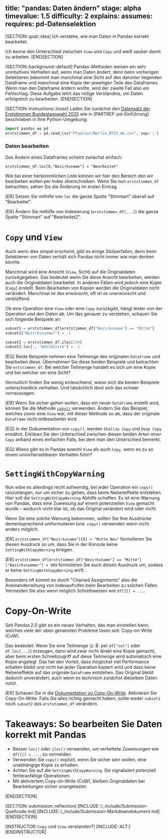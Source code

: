 title: "pandas: Daten ändern"
stage: alpha
timevalue: 1.5
difficulty: 2
explains:
assumes:
requires: pd-Datenselektion
---

[SECTION::goal::idea]
Ich verstehe, wie man Daten in Pandas korrekt bearbeitet.

Ich kenne den Unterschied zwischen `View` und `Copy` und weiß sauber damit zu arbeiten.
[ENDSECTION]


[SECTION::background::default]
Pandas-Methoden weisen ein sehr unintuitives Verhalten auf, wenn man Daten ändert,
denn beim vorherigen Selektieren bekommt man manchmal eine _Sicht_ auf den darunter liegenden
Dataframe und manchmal eine _Kopie_ der jeweiligen Teile des Dataframes.
Wenn man den Dataframe ändern wollte, wird der zweite Fall also ein Fehlschlag. 
Diese Aufgabe lehrt das nötige Verständnis, um Daten erfolgreich zu bearbeiten.
[ENDSECTION]


[SECTION::instructions::loose]
Laden Sie zunächst den 
[Datensatz der Erststimmen Bundestagswahl 2025](https://www.govdata.de/suche/daten/bundestagswahl-2025-in-berlin-nach-wahlbezirken-endgultiges-ergebnis)
wie in
[PARTREF::pd-Einführung] beschrieben in Ihre Python-Umgebung:
```python
import pandas as pd
erststimmen_df = pd.read_csv("Pfad/zur/Berlin_BT25_W1.csv", sep=';')
```


### Daten bearbeiten

Das Ändern eines Dataframes scheint zunächst einfach:

`erststimmen_df.loc[0,"Bezirksname"] = "Bearbeitet"` 

Wie bei einer herkömmlichen Liste können wir hier den Bereich den wir bearbeiten wollen 
per Index überschreiben.
Wenn Sie nun `erststimmen_df` betrachten, sehen Sie die Änderung im ersten Eintrag.

[ER] Setzen Sie mithilfe von `loc` die ganze Spalte "Stimmart" überall auf "Bearbeitet".

[ER] Ändern Sie mithilfe von Indexierung (`erststimmen_df[...]`) die ganze Spalte "Stimmart" auf "Bearbeitet2".


# `Copy` und `View`

Auch wenn dies simpel erscheint, gibt es einige Stolperfallen, denn
beim Selektieren von Daten verhält sich Pandas nicht immer wie man denken könnte.

Manchmal wird eine Ansicht (`View`, Sicht) auf die Originaldaten zurückgegeben. 
Das bedeutet wenn Sie diese Ansicht bearbeiten, werden auch die Originaldaten bearbeitet.
In anderen Fällen wird jedoch eine Kopie (`Copy`) erstellt.
Beim Bearbeiten von Kopien werden die Originaldaten nicht verändert.
Manchmal ist das erwünscht, oft ist es unerwünscht und verblüffend.

Ob eine Operation eine `View` oder eine `Copy` zurückgibt, 
hängt leider von der Operation _und den Daten_ ab.
Um das genauer zu verstehen, schauen Sie sich folgende Beispiele an:

```python
subset1 = erststimmen_df[erststimmen_df["Bezirksname"] == "Mitte"]
subset1["Bezirksnummer"] = -1

subset2 = erststimmen_df.iloc[:50]
subset2.loc[:, "Wahlbezirk"] = -1
``` 

[EQ] Beide Beispiele nehmen eine Teilmenge des originalen `DataFrame` und bearbeiten diese.
Übernehmen Sie diese beiden Beispiele und betrachten Sie `ertstimmen_df`.
Bei welcher Teilmenge handelt es sich um eine Kopie und bei welcher um eine Sicht?

Vermutlich finden Sie wenig einleuchtend, wieso sich die beiden
Beispiele unterschiedlich verhalten.
Und tatsächlich lässt sich das schwer vorraussagen.

[ER] Wenn Sie sicher gehen wollen, dass ein neuer `DataFrame` erstellt wird, können Sie die Methode 
[`copy()`](https://pandas.pydata.org/docs/reference/api/pandas.DataFrame.copy.html#pandas.DataFrame.copy) 
verwenden.
Ändern Sie das Beispiel, welches zuvor eine `View` war, mit dieser Methode so ab, 
dass der originale `DataFrame` nicht mitbearbeitet wird.

[EQ] In der Dokumentation von `copy()`, werden `Shallow Copy` und `Deep Copy` erwähnt.
Erklären Sie den Unterschied zwischen diesen beiden Arten einer `Copy` anhand eines einfachen
Falls, bei dem man den Unterschied bemerkt.

[EQ] Wieso gibt es in Pandas sowohl `View` als auch `Copy`, 
wenn es zu so einem unvorhersehbaren Verhalten führt?

# `SettingWithCopyWarning`

Nun wäre es allerdings recht aufwendig, bei jeder Operation ein `copy()` ranzuhängen,
nur um sicher zu gehen, dass keine Nebeneffekte entstehen.
Hier soll die `SettingWithCopyWarning` Abhilfe schaffen. 
Es ist eine Warnung von Pandas, dass eine Zuweisung auf einem potenziellen `View` gemacht wurde –
wodurch nicht klar ist, ob das Original verändert wird oder nicht.

Wenn Sie eine solche Warnung bekommen, sollten Sie Ihre Ausdrücke dementsprechend umformulieren bzw.
`copy()` verwenden wenn nicht anders möglich.

[ER] `erststimmen_df["Bezirksname"][0] = "Mitte Neu"` formulieren Sie diesen Ausdruck so um, dass
Sie in der Konsole keine `SettingWithCopyWarning` kriegen.

[ER] `erststimmen_df[erststimmen_df["Bezirksname"] == "Mitte"]["Bezirksnummer"] = 999` formulieren
Sie auch diesen Ausdruck um, sodass er keine `SettingWithCopyWarning` wirft.

Besonders oft kommt es durch "Chained Assignments" also die Aneinanderreihung von Indexaufrufen beim
Bearbeiten zu solchen Fällen. Vermeiden Sie also wenn möglich Schreibweisen wie `df[][] = ...`.

# Copy-On-Write

Seit Pandas 2.0 gibt es ein neues Verhalten, das man einstellen kann, 
welches viele der oben genannten Probleme lösen soll: Copy-on-Write (CoW).

Das bedeutet: Wenn Sie eine Teilmenge (z. B. per `df["col"]` oder `df.loc[...]`) erzeugen, 
dann wird zwar nicht direkt eine Kopie gemacht,
aber beim ersten Schreibzugriff auf diese Teilmenge wird automatisch eine Kopie angelegt.
Das hat den Vorteil, dass möglichst viel Performance erhalten bleibt und nicht bei jeder Operation
kopiert wird und dass keine Nebeneffekte auf das originale `DataFrame` entstehen. 
Das Original bleibt dadurch unverändert, auch wenn es technisch zunächst dieselben Daten nutzt.

[ER] Schauen Sie in die 
[Dokumentation zu Copy-On-Write](https://pandas.pydata.org/docs/user_guide/copy_on_write.html#migrating-to-copy-on-write). 
Aktivieren Sie Copy-On-Write. 
Falls Sie alles richtig gemacht haben, sollte weder `subset1` noch `subset2` das 
`erststimmen_df` verändern.

# Takeaways: So bearbeiten Sie Daten korrekt mit Pandas

- Besser `loc()` oder `iloc()` verwenden, um verkettete Zuweisungen wie `df[][] = ...`, zu vermeiden.
- Verwenden Sie `copy()` explizit, wenn Sie sicher sein wollen, eine unabhängige Kopie zu erhalten.
- Achten Sie auf die `SettingWithCopyWarning`. 
  Sie signalisiert potenziell fehleranfällige Operationen.
- Mit aktiviertem Copy-on-Write (CoW), bleiben Originaldaten bei Bearbeitungen sicher unangetastet.

[ENDSECTION]


[SECTION::submission::reflection]
[INCLUDE::/_include/Submission-Quellcode.md]
[INCLUDE::/_include/Submission-Markdowndokument.md]
[ENDSECTION]


[INSTRUCTOR::`Copy` und `View` verstanden?]
[INCLUDE::ALT:]
[ENDINSTRUCTOR]
